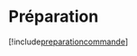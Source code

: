 # Préparation

[!include[preparationcommande](preparation.preparationcommande.autogen.md)]





































































































